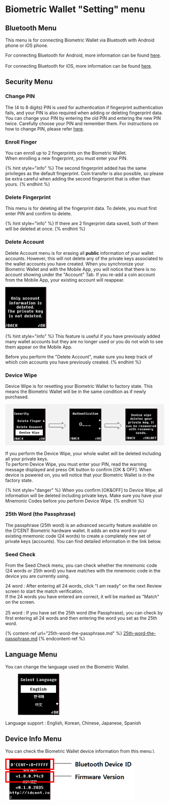 # Biometric Wallet "Setting" menu

## Bluetooth Menu

This menu is for connecting Biometric Wallet via Bluetooth with Android phone or iOS phone.&#x20;

For connecting Bluetooth for Android, more information can be found [here](../android-connect/).\
\
For connecting Bluetooth for iOS, more information can be found [here](../iphone-connect.md).&#x20;

## Security Menu

### Change PIN

The (4 to 8 digits) PIN is used for authentication if fingerprint authentication fails, and your PIN is also required when adding or deleting fingerprint data. You can change your PIN by entering the old PIN and entering the new PIN twice. Carefully choose your PIN and remember them. For instructions on how to change PIN, please refer [here](https://userguide.dcentwallet.com/biometric-wallet/setting-up#register-a-new-pin-4-to-8-digits).&#x20;

### Enroll Finger

You can enroll up to 2 fingerprints on the Biometric Wallet.\
When enrolling a new fingerprint, you must enter your PIN.

{% hint style="info" %}
The second fingerprint added has the same privileges as the default fingerprint. Coin transfer is also possible, so please be extra careful when adding the second fingerprint that is other than yours.
{% endhint %}

### Delete Fingerprint

This menu is for deleting all the fingerprint data. To delete, you must first enter PIN and confirm to delete.&#x20;

{% hint style="info" %}
If there are 2 fingerprint data saved, both of them will be deleted at once.&#x20;
{% endhint %}

### Delete Account

Delete Account menu is for erasing all **public** information of your wallet accounts. However, this will not delete any of the private keys associated to the wallet accounts you have created. When you synchronize your Biometric Wallet and with the Mobile App, you will notice that there is no account showing under the "Account" Tab. If you re-add a coin account from the Mobile App, your existing account will reappear.

<div align="left"><img src="../../.gitbook/assets/image (106).png" alt=""></div>

{% hint style="info" %}
This feature is useful if you have previously added many wallet accounts but they are no longer used or you do not wish to see them appear on the Mobile App.&#x20;

Before you perform the "Delete Account", make sure you keep track of which coin accounts you have previously created. &#x20;
{% endhint %}

### Device Wipe

Device Wipe is for resetting your Biometric Wallet to factory state. This means the Biometric Wallet will be in the same condition as if newly purchased.

<div align="left"><img src="../../.gitbook/assets/image (203).png" alt=""></div>

If you perform the Device Wipe, your whole wallet will be deleted including all your private keys. \
To perform Device Wipe, you must enter your PIN, read the warning message displayed and press OK button to confirm \[OK & OFF]. When device is powered on, you will notice that your Biometric Wallet is in the factory state.

{% hint style="danger" %}
When you confirm \[OK\&OFF] to Device Wipe, all information will be deleted including private keys. Make sure you have your Mnemonic Codes before you perform Device Wipe.
{% endhint %}

### 25th Word (the Passphrase)

The passphrase (25th word) is an advanced security feature available on the D’CENT Biometric hardware wallet. It adds an extra word to your existing mnemonic code (24 words) to create a completely new set of private keys (accounts). You can find detailed information in the link below.

### Seed Check

From the Seed Check menu, you can check whether the mnemonic code (24 words or 25th word) you have matches with the mnemonic code in the device you are currently using.

24 word : After entering all 24 words, click "I am ready" on the next Review screen to start the match verification. \
If the 24 words you have entered are correct, it will be marked as "Match" on the screen.\
\
25 word : If you have set the 25th word (the Passphrase), you can check by first entering all 24 words and then entering the word you set as the 25th word.

{% content-ref url="25th-word-the-passphrase.md" %}
[25th-word-the-passphrase.md](25th-word-the-passphrase.md)
{% endcontent-ref %}

## Language Menu <a href="#undefined-2" id="undefined-2"></a>

You can change the language used on the Biometric Wallet.

<div align="left"><figure><img src="../../.gitbook/assets/지갑 설정.webp" alt=""><figcaption></figcaption></figure></div>

Language support : English, Korean, Chinese, Japanese, Spanish

## Device Info Menu <a href="#undefined-3" id="undefined-3"></a>

You can check the Biometric Wallet device information from this menu.\


<div align="left"><img src="../../.gitbook/assets/image (26).png" alt=""></div>
